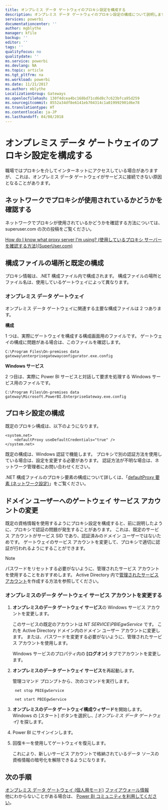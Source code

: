 ```yaml
---
title: オンプレミス データ ゲートウェイのプロキシ設定を構成する
description: オンプレミス データ ゲートウェイのプロキシ設定の構成について説明します。
services: powerbi
documentationcenter: ''
author: mgblythe
manager: kfile
backup: ''
editor: ''
tags: ''
qualityfocus: no
qualitydate: ''
ms.service: powerbi
ms.devlang: NA
ms.topic: article
ms.tgt_pltfrm: na
ms.workload: powerbi
ms.date: 11/21/2017
ms.author: mblythe
LocalizationGroup: Gateways
ms.openlocfilehash: 130f4dcea4bc168bd71cd6d8c7c623bfca95d259
ms.sourcegitcommit: 8552a34df8e6141eb704314c1a019992901d6e78
ms.translationtype: HT
ms.contentlocale: ja-JP
ms.lasthandoff: 04/08/2018
---
```

# <a name="configuring-proxy-settings-for-the-on-premises-data-gateway"></a>オンプレミス データ ゲートウェイのプロキシ設定を構成する
職場ではプロキシを介してインターネットにアクセスしている場合がありますが、 これは、オンプレミス データ ゲートウェイがサービスに接続できない原因となることがあります。

## <a name="does-your-network-use-a-proxy"></a>ネットワークでプロキシが使用されているかどうかを確認する
ネットワークでプロキシが使用されているかどうかを確認する方法については、superuser.com の次の投稿をご覧ください。

[How do I know what proxy server I'm using? (使用しているプロキシ サーバーを確認する方法)(SuperUser.com)](https://superuser.com/questions/346372/how-do-i-know-what-proxy-server-im-using)

## <a name="configuration-file-location-and-default-configuration"></a>構成ファイルの場所と既定の構成
プロキシ情報は、.NET 構成ファイル内で構成されます。 構成ファイルの場所とファイル名は、使用しているゲートウェイによって異なります。

### <a name="on-premises-data-gateway"></a>オンプレミス データ ゲートウェイ
オンプレミス データ ゲートウェイに関連する主要な構成ファイルは 2 つあります。

**構成**

1 つは、実際にゲートウェイを構成する構成画面用のファイルです。 ゲートウェイの構成に問題がある場合は、このファイルを確認します。

    C:\Program Files\On-premises data gateway\enterprisegatewayconfigurator.exe.config

**Windows サービス**

2 つ目は、実際に Power BI サービスと対話して要求を処理する Windows サービス用のファイルです。

    C:\Program Files\On-premises data gateway\Microsoft.PowerBI.EnterpriseGateway.exe.config

## <a name="configuring-proxy-settings"></a>プロキシ設定の構成
既定のプロキシ構成は、以下のようになります。

    <system.net>
        <defaultProxy useDefaultCredentials="true" />
    </system.net>

既定の構成は、Windows 認証で機能します。 プロキシで別の認証方法を使用している場合は、設定を変更する必要があります。 認証方法が不明な場合は、ネットワーク管理者にお問い合わせください。

.NET 構成ファイルのプロキシ要素の構成について詳しくは、「[defaultProxy 要素 (ネットワーク設定)](https://msdn.microsoft.com/library/kd3cf2ex.aspx)」をご覧ください。

## <a name="changing-the-gateway-service-account-to-a-domain-user"></a>ドメイン ユーザーへのゲートウェイ サービス アカウントの変更
既定の資格情報を使用するようにプロキシ設定を構成すると、前に説明したように、プロキシで認証の問題が発生することがあります。 これは、既定のサービス アカウントがサービス SID であり、認証済みのドメイン ユーザーではないためです。 ゲートウェイのサービス アカウントを変更して、プロキシで適切に認証が行われるようにすることができます。

> [!NOTE]
> パスワードをリセットする必要がないように、管理されたサービス アカウントを使用することをおすすめします。 Active Directory 内で[管理されたサービス アカウント](https://technet.microsoft.com/library/dd548356.aspx)を作成する方法を参照してください。
> 
> 

### <a name="change-the-on-premises-data-gateway-service-account"></a>オンプレミスのデータ ゲートウェイ サービス アカウントを変更する
1. **オンプレミスのデータ ゲートウェイ サービス**の Windows サービス アカウントを変更します。
   
    このサービスの既定のアカウントは *NT SERVICE\PBIEgwService* です。 これを Active Directory ドメイン内のドメイン ユーザー アカウントに変更します。 または、パスワードを変更する必要がないように、管理されたサービス アカウントを使用します。
   
    Windows サービスのプロパティ内の **[ログオン]** タブでアカウントを変更します。
2. **オンプレミスのデータ ゲートウェイ サービス**を再起動します。
   
    管理コマンド プロンプトから、次のコマンドを実行します。
   
        net stop PBIEgwService
   
        net start PBIEgwService
3. **オンプレミスのデータ ゲートウェイ構成ウィザード**を開始します。 Windows の [スタート] ボタンを選択し、*[オンプレミス データ ゲートウェイ]* を探します。
4. Power BI にサインインします。
5. 回復キーを使用してゲートウェイを復元します。
   
    これにより、新しいサービス アカウントで格納されているデータ ソースの資格情報の暗号化を解除できるようになります。

## <a name="next-steps"></a>次の手順
[オンプレミス データ ゲートウェイ (個人用モード)](service-gateway-personal-mode.md)
[ファイアウォール情報](service-gateway-onprem-tshoot.md#firewall-or-proxy)  
他にわからないことがある場合は、 [Power BI コミュニティを利用してください](http://community.powerbi.com/)。

